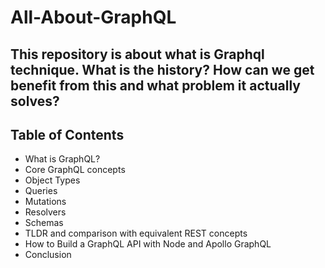 # All-About-GraphQL

## This repository is about what is Graphql technique. What is the history? How can we get benefit from this and what problem it actually solves?

## Table of Contents

- What is GraphQL?
- Core GraphQL concepts
- Object Types
- Queries
- Mutations
- Resolvers
- Schemas
- TLDR and comparison with equivalent REST concepts
- How to Build a GraphQL API with Node and Apollo GraphQL
- Conclusion

